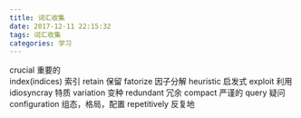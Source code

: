 ```yaml
---
title: 词汇收集
date: 2017-12-11 22:15:32
tags: 词汇收集
categories: 学习
---
```

crucial 重要的  
index(indices) 索引
retain 保留
fatorize 因子分解
heuristic 启发式
exploit 利用
idiosyncray 特质
variation 变种
redundant 冗余
compact 严谨的
query 疑问
configuration 组态，格局，配置
repetitively 反复地
